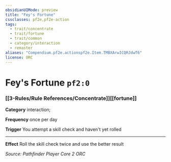 ```yaml
---
obsidianUIMode: preview
title: "Fey's Fortune"
cssclasses: pf2e,pf2e-action
tags:
  - trait/concentrate
  - trait/fortune
  - trait/common
  - category/interaction
  - remaster
aliases: "Compendium.pf2e.actionspf2e.Item.TMBXArwICQRJdwT6"
license: ORC
---
```

# Fey's Fortune `pf2:0`

### [[3-Rules/Rule References/Concentrate]][[fortune]]

**Category** interaction; 




**Frequency** once per day

**Trigger** You attempt a skill check and haven't yet rolled

* * *

**Effect** Roll the skill check twice and use the better result

*Source: Pathfinder Player Core 2*
*ORC*